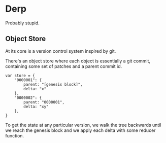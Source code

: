 # Derp

Probably stupid.



## Object Store

At its core is a version control system inspired by git. 

There's an object store where each object is essentially a git commit, 
containing some set of patches and a parent commit id.


    var store = {
        "0000001": {
            parent: "[genesis block]",
            delta: "x"
        },
        "0000002": {
            parent: "0000001",
            delta: "xy"
        },
    }

To get the state at any particular version, we walk the tree backwards until
we reach the genesis block and we apply each delta with some reducer function. 


